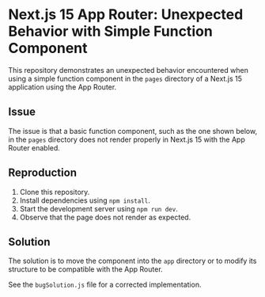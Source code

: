 # Next.js 15 App Router: Unexpected Behavior with Simple Function Component

This repository demonstrates an unexpected behavior encountered when using a simple function component in the `pages` directory of a Next.js 15 application using the App Router.

## Issue

The issue is that a basic function component, such as the one shown below, in the `pages` directory does not render properly in Next.js 15 with the App Router enabled.

## Reproduction

1. Clone this repository.
2. Install dependencies using `npm install`.
3. Start the development server using `npm run dev`.
4. Observe that the page does not render as expected.

## Solution

The solution is to move the component into the `app` directory or to modify its structure to be compatible with the App Router.

See the `bugSolution.js` file for a corrected implementation.
